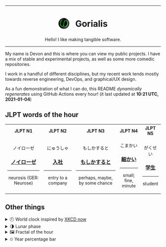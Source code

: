 ***

<h1 align="center">
<sub>
    <img src="readme/resources/avatar.png" height="36">
</sub>
&nbsp;
Gorialis
</h1>
<p align="center">
Hello! I like making tangible software.
</p>

***

My name is Devon and this is where you can view my public projects. I have a mix of stable and experimental projects, as well as some more comedic repositories.

I work in a handful of different disciplines, but my recent work tends mostly towards reverse engineering, DevOps, and graphical/UX design.

As a fun demonstration of what I can do, this README *dynamically regenerates* using GitHub Actions every hour! (it last updated at **10:21 UTC, 2021-01-04**)

<h2>JLPT words of the hour</h2>
<table>
    <tr>
        <th>JLPT N1</th>
        <th>JLPT N2</th>
        <th>JLPT N3</th>
        <th>JLPT N4</th>
        <th>JLPT N5</th>
    </tr>
    <tr>
        <td>
            <p align="center">ノイローゼ</p>
            <h3 align="center"><b><a href="https://jisho.org/search/%E3%83%8E%E3%82%A4%E3%83%AD%E3%83%BC%E3%82%BC">ノイローゼ</a></b></h3>
            <hr>
            <p align="center">neurosis (GER: Neurose)</p>
        </td>
        <td>
            <p align="center">にゅうしゃ</p>
            <h3 align="center"><b><a href="https://jisho.org/search/%E5%85%A5%E7%A4%BE">入社</a></b></h3>
            <hr>
            <p align="center">entry to a company</p>
        </td>
        <td>
            <p align="center">もしかすると</p>
            <h3 align="center"><b><a href="https://jisho.org/search/%E3%82%82%E3%81%97%E3%81%8B%E3%81%99%E3%82%8B%E3%81%A8">もしかすると</a></b></h3>
            <hr>
            <p align="center">perhaps,<wbr> maybe,<wbr> by some chance</p>
        </td>
        <td>
            <p align="center">こまかい</p>
            <h3 align="center"><b><a href="https://jisho.org/search/%E7%B4%B0%E3%81%8B%E3%81%84">細かい</a></b></h3>
            <hr>
            <p align="center">small;<br> fine,<wbr> minute</p>
        </td>
        <td>
            <p align="center">がくせい</p>
            <h3 align="center"><b><a href="https://jisho.org/search/%E5%AD%A6%E7%94%9F">学生</a></b></h3>
            <hr>
            <p align="center">student</p>
        </td>
    </tr>
</table>

<h2>Other things</h2>
<details>
<summary>🕙  World clock inspired by <a href="https://xkcd.com/now">XKCD now</a></summary>

> <img src="generated/now.png" width="512">

</details>
<details>
<summary>🌗 Lunar phase</summary>

The moon is approximately 72.32% through its phase (Last Quarter).

</details>
<details>
<summary>&#x1f5bc; Fractal of the hour</summary>

> <img src="generated/fractal.png" width="512">

</details>
<details>
<summary>&#x23f2; Year percentage bar</summary>
<pre><code>2021 [▁▁▁▁▁▁▁▁▁▁▁▁▁▁▁▁▁▁▁▁] 0.94%</code></pre>
</details>
